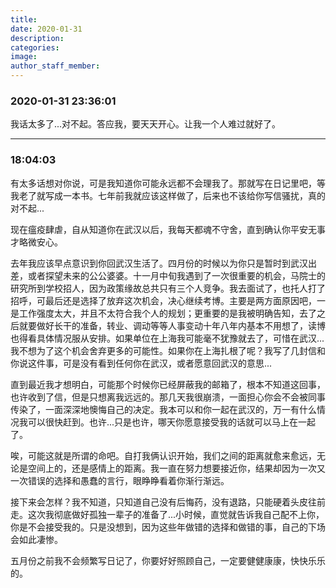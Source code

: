 ```yaml
---
title:
date: 2020-01-31
description:
categories:
image:
author_staff_member:
---
```

### 2020-01-31 23:36:01
我话太多了...对不起。答应我，要天天开心。让我一个人难过就好了。

<!-- more -->

---

### 18:04:03

有太多话想对你说，可是我知道你可能永远都不会理我了。那就写在日记里吧，等我老了就写成一本书。七年前我就应该这样做了，后来也不该给你写信骚扰，真的对不起...

现在瘟疫肆虐，自从知道你在武汉以后，我每天都魂不守舍，直到确认你平安无事才略微安心。

去年我应该早点意识到你回武汉生活了。四月份的时候以为你只是暂时到武汉出差，或者探望未来的公公婆婆。十一月中旬我遇到了一次很重要的机会，马院士的研究所到学校招人，因为政策缘故总共只有三个人竞争。我去面试了，也托人打了招呼，可最后还是选择了放弃这次机会，决心继续考博。主要是两方面原因吧，一是工作强度太大，并且不太符合我个人的规划；更重要的是我被明确告知，去了之后就要做好长干的准备，转业、调动等等人事变动十年八年内基本不用想了，读博也得看具体情况服从安排。如果单位在上海我可能毫不犹豫就去了，可惜在武汉...我不想为了这个机会舍弃更多的可能性。如果你在上海扎根了呢？我写了几封信和你说这件事，可是没有看到任何你在武汉，或者愿意回武汉的意思...

直到最近我才想明白，可能那个时候你已经屏蔽我的邮箱了，根本不知道这回事，也许收到了信，但是只想离我远远的。那几天我很崩溃，一面担心你会不会被同事传染了，一面深深地懊悔自己的决定。我本可以和你一起在武汉的，万一有什么情况我可以很快赶到。也许...只是也许，哪天你愿意接受我的话就可以马上在一起了。

唉，可能这就是所谓的命吧。自打我俩认识开始，我们之间的距离就愈来愈远，无论是空间上的，还是感情上的距离。我一直在努力想要接近你，结果却因为一次又一次错误的选择和愚蠢的言行，眼睁睁看着你渐行渐远。

接下来会怎样？我不知道，只知道自己没有后悔药，没有退路，只能硬着头皮往前走。这次我彻底做好孤独一辈子的准备了...小时候，直觉就告诉我自己配不上你，你是不会接受我的。只是没想到，因为这些年做错的选择和做错的事，自己的下场会如此凄惨。

五月份之前我不会频繁写日记了，你要好好照顾自己，一定要健健康康，快快乐乐的。



<!--
<embed src="//music.163.com/style/swf/widget.swf?sid=350010187&type=4&auto=1&width=278&height=32" width="298" height="52"  allowNetworking="all"></embed>
<audio src="" controls="controls">
Your browser does not support the audio tag.
</audio>

-->


